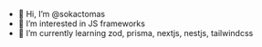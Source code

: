 - 👋 Hi, I’m @sokactomas
- 👀 I’m interested in JS frameworks
- 🌱 I’m currently learning zod, prisma, nextjs, nestjs, tailwindcss

<!---
sokactomas/sokactomas is a ✨ special ✨ repository because its `README.md` (this file) appears on your GitHub profile.
You can click the Preview link to take a look at your changes.
--->

